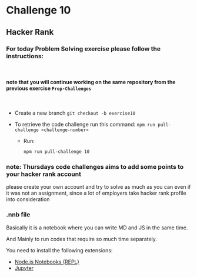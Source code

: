 # Challenge 10
## Hacker Rank

### For today Problem Solving exercise please follow the instructions:

<p>&nbsp</p>

#### note that you will continue working on the same repository from the previous exercise  `Prep-Challenges`

<p>&nbsp</p>

- Create a new branch `git checkout -b exercise10`


- To retrieve the code challenge run this command: `npm run pull-challenge <challenge-number>`

   - Run:

   	 ```bash
  	 npm run pull-challenge 10
   	 ```
### note: Thursdays code challenges aims to add some points to your hacker rank account

please create your own account and try to solve as much as you can even if it was not an assignment, since
a lot of employers take hacker rank profile into consideration

### .nnb file

Basically it is a notebook where you can write MD and JS in the same time.

And Mainly to run codes that require so much time separately.

You need to install the following extensions:

- [Node.js Notebooks (REPL)](https://marketplace.visualstudio.com/items?itemName=donjayamanne.typescript-notebook)
- [Jupyter](https://marketplace.visualstudio.com/items?itemName=ms-toolsai.jupyter)
